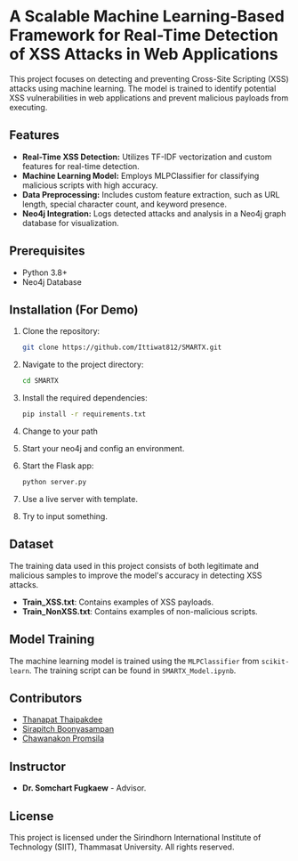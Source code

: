 # A Scalable Machine Learning-Based Framework for Real-Time Detection of XSS Attacks in Web Applications

This project focuses on detecting and preventing Cross-Site Scripting (XSS) attacks using machine learning. The model is trained to identify potential XSS vulnerabilities in web applications and prevent malicious payloads from executing.

## Features

- **Real-Time XSS Detection:** Utilizes TF-IDF vectorization and custom features for real-time detection.
- **Machine Learning Model:** Employs MLPClassifier for classifying malicious scripts with high accuracy.
- **Data Preprocessing:** Includes custom feature extraction, such as URL length, special character count, and keyword presence.
- **Neo4j Integration:** Logs detected attacks and analysis in a Neo4j graph database for visualization.

## Prerequisites

- Python 3.8+
- Neo4j Database

## Installation (For Demo)

1. Clone the repository:
    ```bash
    git clone https://github.com/Ittiwat812/SMARTX.git
    ```

2. Navigate to the project directory:
    ```bash
    cd SMARTX
    ```

3. Install the required dependencies:
    ```bash
    pip install -r requirements.txt
    ```
4. Change to your path

5. Start your neo4j and config an environment.

6. Start the Flask app:
    ```bash
    python server.py
    ```

7. Use a live server with template.
   
8. Try to input something.

## Dataset

The training data used in this project consists of both legitimate and malicious samples to improve the model's accuracy in detecting XSS attacks.

- **Train_XSS.txt**: Contains examples of XSS payloads.
- **Train_NonXSS.txt**: Contains examples of non-malicious scripts.

## Model Training

The machine learning model is trained using the `MLPClassifier` from `scikit-learn`. The training script can be found in `SMARTX_Model.ipynb`.

## Contributors

-  [Thanapat Thaipakdee](https://github.com/Nameister)
-  [Sirapitch Boonyasampan](https://github.com/titlesirapitch)
-  [Chawanakon Promsila]()

## Instructor

- **Dr. Somchart Fugkaew** - Advisor.

## License

This project is licensed under the Sirindhorn International Institute of Technology (SIIT), Thammasat University. All rights reserved.
